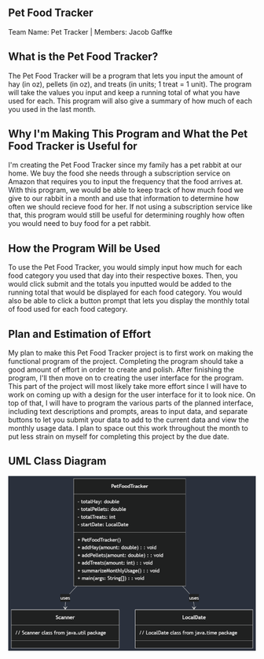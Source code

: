 ## Pet Food Tracker
Team Name: Pet Tracker  |  Members: Jacob Gaffke

## What is the Pet Food Tracker?

The Pet Food Tracker will be a program that lets you input the amount of hay (in oz), pellets (in oz), and treats (in units; 1 treat = 1 unit). The program will take the values you input and keep a running total of what you have used for each. This program will also give a summary of how much of each you used in the last month.

## Why I'm Making This Program and What the Pet Food Tracker is Useful for

I'm creating the Pet Food Tracker since my family has a pet rabbit at our home. We buy the food she needs through a subscription service on Amazon that requires you to input the frequency that the food arrives at. With this program, we would be able to keep track of how much food we give to our rabbit in a month and use that information to determine how often we should recieve food for her. If not using a subscription service like that, this program would still be useful for determining roughly how often you would need to buy food for a pet rabbit.

## How the Program Will be Used

To use the Pet Food Tracker, you would simply input how much for each food category you used that day into their respective boxes. Then, you would click submit and the totals you inputted would be added to the running total that would be displayed for each food category. You would also be able to click a button prompt that lets you display the monthly total of food used for each food category.

## Plan and Estimation of Effort

My plan to make this Pet Food Tracker project is to first work on making the functional program of the project. Completing the program should take a good amount of effort in order to create and polish. After finishing the program, I'll then move on to creating the user interface for the program. This part of the project will most likely take more effort since I will have to work on coming up with a design for the user interface for it to look nice. On top of that, I will have to program the various parts of the planned interface, including text descriptions and prompts, areas to input data, and separate buttons to let you submit your data to add to the current data and view the monthly usage data. I plan to space out this work throughout the month to put less strain on myself for completing this project by the due date.

## UML Class Diagram

![alt text](image.png)